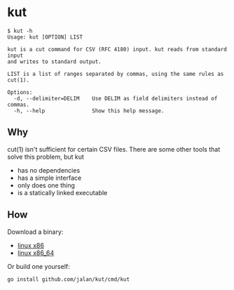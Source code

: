 # kut

```
$ kut -h
Usage: kut [OPTION] LIST

kut is a cut command for CSV (RFC 4180) input. kut reads from standard input
and writes to standard output.

LIST is a list of ranges separated by commas, using the same rules as cut(1).

Options:
  -d, --delimiter=DELIM    Use DELIM as field delimiters instead of commas.
  -h, --help               Show this help message.
```


## Why

cut(1) isn't sufficient for certain CSV files. There are some other tools that
solve this problem, but kut

 - has no dependencies
 - has a simple interface
 - only does one thing
 - is a statically linked executable


## How

Download a binary:

 - [linux x86](https://github.com/jalan/kut/releases/download/v1.0.0/kut_1.0.0_linux_x86)
 - [linux x86_64](https://github.com/jalan/kut/releases/download/v1.0.0/kut_1.0.0_linux_x86_64)

Or build one yourself:

```
go install github.com/jalan/kut/cmd/kut
```
